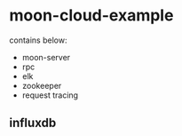 # moon-cloud-example

contains below:

- moon-server
- rpc
- elk
- zookeeper
- request tracing


## influxdb
